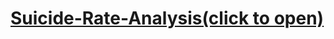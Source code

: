 # <a href='https://share.streamlit.io/zain-18/suicide-rate-analysis/main/app.py'>Suicide-Rate-Analysis(click to open)</a>
